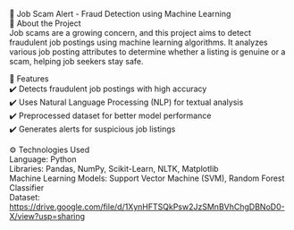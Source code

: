 🛑 Job Scam Alert - Fraud Detection using Machine Learning  
📌 About the Project  
Job scams are a growing concern, and this project aims to detect fraudulent job postings using machine learning algorithms. It analyzes various job posting attributes to determine whether a listing is genuine or a scam, helping job seekers stay safe.
  
🚀 Features  
✔️ Detects fraudulent job postings with high accuracy  
✔️ Uses Natural Language Processing (NLP) for textual analysis  
✔️ Preprocessed dataset for better model performance   
✔️ Generates alerts for suspicious job listings    
  
⚙️ Technologies Used  
Language: Python  
Libraries: Pandas, NumPy, Scikit-Learn, NLTK, Matplotlib  
Machine Learning Models: Support Vector Machine (SVM), Random Forest Classifier  
Dataset: https://drive.google.com/file/d/1XynHFTSQkPsw2JzSMnBVhChgDBNoD0-X/view?usp=sharing
